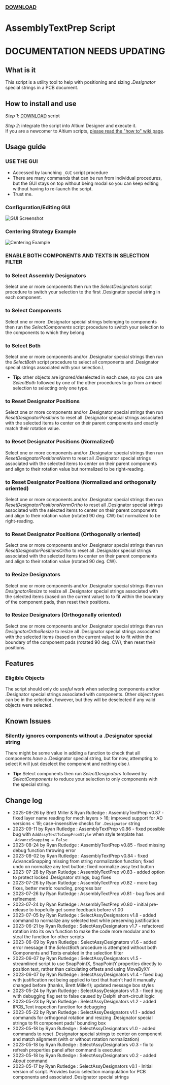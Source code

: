 ### [DOWNLOAD](https://altium-designer-addons.github.io/DownGit/#/home?url=https://github.com/Altium-Designer-addons/scripts-libraries/tree/master/Scripts+-+PCB/AssemblyTextPrep)

# AssemblyTextPrep Script

# DOCUMENTATION NEEDS UPDATING

## What is it
This script is a utility tool to help with positioning and sizing *.Designator* special strings in a PCB document.

## How to install and use
_Step 1_: [DOWNLOAD](https://altium-designer-addons.github.io/DownGit/#/home?url=https://github.com/Altium-Designer-addons/scripts-libraries/tree/master/Scripts+-+PCB/AssemblyTextPrep) script

_Step 2_: integrate the script into Altium Designer and execute it.\
If you are a newcomer to Altium scripts, [please read the "how to" wiki page](https://github.com/Altium-Designer-addons/scripts-libraries/wiki/HowTo_execute_scripts).

## Usage guide
### USE THE GUI
- Accessed by launching `_GUI` script procedure
- There are many commands that can be run from individual procedures, but the GUI stays on top without being modal so you can keep editing without having to re-launch the script.
- Trust me.

### Configuration/Editing GUI
![GUI Screenshot](AssemblyTextPrep_GUI.png)

### Centering Strategy Example
![Centering Example](AssemblyTextPrep_Centering.png)

### **ENABLE BOTH COMPONENTS AND TEXTS IN SELECTION FILTER**
### to Select Assembly Designators
Select one or more components then run the _SelectDesignators_ script procedure to switch your selection to the first .Designator special string in each component.
### to Select Components
Select one or more .Designator special strings belonging to components then run the _SelectComponents_ script procedure to switch your selection to the components to which they belong.
### to Select Both
Select one or more components and/or .Designator special strings then run the _SelectBoth_ script procedure to select all components and .Designator special strings associated with your selection.\
* **Tip:** other objects are ignored/deselected in each case, so you can use _SelectBoth_ followed by one of the other procedures to go from a mixed selection to selecting only one type.
### to Reset Designator Positions
Select one or more components and/or .Designator special strings then run _ResetDesignatorPositions_ to reset all .Designator special strings associated with the selected items to center on their parent components and exactly match their rotation value.
### to Reset Designator Positions (Normalized)
Select one or more components and/or .Designator special strings then run _ResetDesignatorPositionsNorm_ to reset all .Designator special strings associated with the selected items to center on their parent components and align to their rotation value but normalized to be right-reading.
### to Reset Designator Positions (Normalized and orthogonally oriented)
Select one or more components and/or .Designator special strings then run _ResetDesignatorPositionsNormOrtho_ to reset all .Designator special strings associated with the selected items to center on their parent components and align to their rotation value (rotated 90 deg. CW) but normalized to be right-reading.
### to Reset Designator Positions (Orthogonally oriented)
Select one or more components and/or .Designator special strings then run _ResetDesignatorPositionsOrtho_ to reset all .Designator special strings associated with the selected items to center on their parent components and align to their rotation value (rotated 90 deg. CW).
### to Resize Designators
Select one or more components and/or .Designator special strings then run _DesignatorResize_ to resize all .Designator special strings associated with the selected items (based on the current value) to to fit within the boundary of the component pads, then reset their positions.
### to Resize Designators (Orthogonally oriented)
Select one or more components and/or .Designator special strings then run _DesignatorOrthoResize_ to resize all .Designator special strings associated with the selected items (based on the current value) to to fit within the boundary of the component pads (rotated 90 deg. CW), then reset their positions.

## Features

### Eligible Objects
The script should only do *useful* work when selecting components and/or .Designator special strings associated with components. Other object types can be in the selection, however, but they will be deselected if any valid objects were selected.

## Known Issues
### Silently ignores components without a .Designator special string
There might be some value in adding a function to check that all components *have* a .Designator special string, but for now, attempting to select it will just deselect the component and nothing else.\
* **Tip:** Select components then run _SelectDesignators_ followed by _SelectComponents_ to reduce your selection to only components with the special string.

## Change log
- 2025-08-26 by Brett Miller & Ryan Rutledge : AssemblyTextPrep v0.87 - fixed layer name reading for mech layers > 16; improved support for AD versions < 19; case-insensitive checks for `.Designator` string
- 2023-09-11 by Ryan Rutledge : AssemblyTextPrep v0.86 - fixed possible bug with `AddAssyTextToCompFromStyle` when style template has `.AdvanceSnapping = False`
- 2023-08-24 by Ryan Rutledge : AssemblyTextPrep v0.85 - fixed missing debug function throwing error
- 2023-08-02 by Ryan Rutledge : AssemblyTextPrep v0.84 - fixed AdvanceSnapping missing from string normalization function; fixed undo on normalize any text button; fixed normalize assy text button
- 2023-07-28 by Ryan Rutledge : AssemblyTextPrep v0.83 - added option to protect locked .Designator strings; bug fixes
- 2023-07-26 by Ryan Rutledge : AssemblyTextPrep v0.82 - more bug fixes, better metric rounding, progress bar
- 2023-07-26 by Ryan Rutledge : AssemblyTextPrep v0.81 - bug fixes and refinement
- 2023-07-24 by Ryan Rutledge : AssemblyTextPrep v0.80 - initial pre-release to hopefully get some feedback before v1.00
- 2023-07-05 by Ryan Rutledge : SelectAssyDesignators v1.8 - added command to normalize any selected text while preserving justification
- 2023-06-21 by Ryan Rutledge : SelectAssyDesignators v1.7 - refactored rotation into its own function to make the code more modular and to steal the function for other scripts
- 2023-06-09 by Ryan Rutledge : SelectAssyDesignators v1.6 - added error message if the _SelectBoth_ procedure is attempted without both Components and Texts enabled in the selection filter
- 2023-06-07 by Ryan Rutledge : SelectAssyDesignators v1.5 - streamlined script to use SnapPointX, SnapPointY properties directly to position text, rather than calculating offsets and using MoveByXY
- 2023-06-07 by Ryan Rutledge : SelectAssyDesignators v1.4 - fixed bug with justification not being applied to text that hadn't had it manually changed before (thanks, Brett Miller!); updated message box styles
- 2023-05-24 by Ryan Rutledge : SelectAssyDesignators v1.3 - fixed bug with debugging flag set to false caused by Delphi short-circuit logic
- 2023-05-23 by Ryan Rutledge : SelectAssyDesignators v1.2 - added IPCB_Text inspection function for debugging
- 2023-05-22 by Ryan Rutledge : SelectAssyDesignators v1.1 - added commands for orthogonal rotation and resizing .Designator special strings to fit component pads' bounding box
- 2023-05-18 by Ryan Rutledge : SelectAssyDesignators v1.0 - added commands to reset .Designator special strings to center on component and match alignment (with or without rotation normalization)
- 2023-05-18 by Ryan Rutledge : SelectAssyDesignators v0.3 - fix to refresh properties panel after command is executed
- 2023-05-18 by Ryan Rutledge : SelectAssyDesignators v0.2 - added _About_ command
- 2023-05-17 by Ryan Rutledge : SelectAssyDesignators v0.1 - Initial version of script. Provides basic selection manipulation for PCB components and associated .Designator special strings
